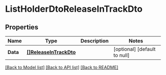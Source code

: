# ListHolderDtoReleaseInTrackDto

## Properties
Name | Type | Description | Notes
------------ | ------------- | ------------- | -------------
**Data** | [**[]ReleaseInTrackDto**](ReleaseInTrackDto.md) |  | [optional] [default to null]

[[Back to Model list]](../README.md#documentation-for-models) [[Back to API list]](../README.md#documentation-for-api-endpoints) [[Back to README]](../README.md)


